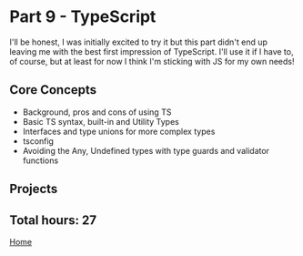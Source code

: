# Part 9 - TypeScript

I'll be honest, I was initially excited to try it but this part didn't end up leaving me with the best first impression of TypeScript. I'll use it if I have to, of course, but at least for now I think I'm sticking with JS for my own needs!

## Core Concepts

- Background, pros and cons of using TS
- Basic TS syntax, built-in and Utility Types
- Interfaces and type unions for more complex types
- tsconfig
- Avoiding the Any, Undefined types with type guards and validator functions

## Projects

## Total hours: 27

[Home](https://github.com/jcmsmith/Full-Stack-open)
